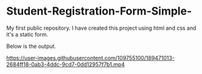 # Student-Registration-Form-Simple-
My first public repository.
I have created this project using html and css and it's a static form. 

Below is the output.


https://user-images.githubusercontent.com/109755100/189471013-2684ff18-0ab3-4ddc-9cd7-0dd12957f7b1.mp4

